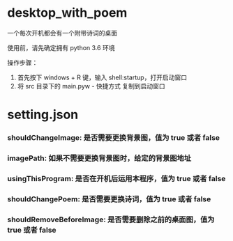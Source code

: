 # desktop_with_poem
一个每次开机都会有一个附带诗词的桌面

使用前，请先确定拥有 python 3.6 环境

操作步骤：
1. 首先按下 windows + R 键，输入 shell:startup，打开启动窗口
2. 将 src 目录下的 main.pyw - 快捷方式 复制到启动窗口

# setting.json

### shouldChangeImage: 是否需要更换背景图，值为 true 或者 false

### imagePath: 如果不需要更换背景图时，给定的背景图地址

### usingThisProgram: 是否在开机后运用本程序，值为 true 或者 false

### shouldChangePoem: 是否需要更换诗词，值为 true 或者 false

### shouldRemoveBeforeImage: 是否需要删除之前的桌面图，值为 true 或者 false
